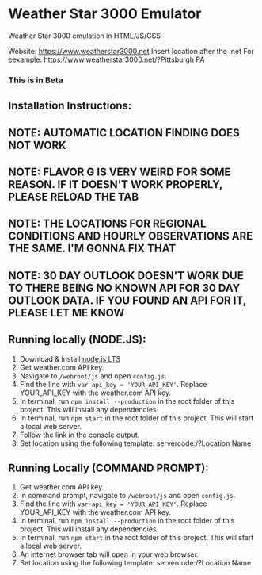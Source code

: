 # Weather Star 3000 Emulator
Weather Star 3000 emulation in HTML/JS/CSS

Website: https://www.weatherstar3000.net
Insert location after the .net
For eexample: https://www.weatherstar3000.net/?Pittsburgh PA

### This is in Beta

## Installation Instructions:

## NOTE: AUTOMATIC LOCATION FINDING DOES NOT WORK
## NOTE: FLAVOR G IS VERY WEIRD FOR SOME REASON. IF IT DOESN'T WORK PROPERLY, PLEASE RELOAD THE TAB
## NOTE: THE LOCATIONS FOR REGIONAL CONDITIONS AND HOURLY OBSERVATIONS ARE THE SAME. I'M GONNA FIX THAT
## NOTE: 30 DAY OUTLOOK DOESN'T WORK DUE TO THERE BEING NO KNOWN API FOR 30 DAY OUTLOOK DATA. IF YOU FOUND AN API FOR IT, PLEASE LET ME KNOW

## Running locally (NODE.JS):
1. Download & Install [node.js LTS](https://nodejs.org/en/)
2. Get weather.com API key.
3. Navigate to `/webroot/js` and open `config.js`.
4. Find the line with `var api_key = 'YOUR_API_KEY'`. Replace YOUR_API_KEY with the weather.com API key.
5. In terminal, run `npm install --production` in the root folder of this project. This will install any dependencies.
6. In terminal, run `npm start` in the root folder of this project. This will start a local web server.
7. Follow the link in the console output.
8. Set location using the following template: servercode:/?Location Name

## Running Locally (COMMAND PROMPT):
1. Get weather.com API key.
2. In command prompt, navigate to `/webroot/js` and open `config.js`.
3. Find the line with `var api_key = 'YOUR_API_KEY'`. Replace YOUR_API_KEY with the weather.com API key.
4. In terminal, run `npm install --production` in the root folder of this project. This will install any dependencies.
5. In terminal, run `npm start` in the root folder of this project. This will start a local web server.
6. An internet browser tab will open in your web browser.
7. Set location using the following template: servercode:/?Location Name
